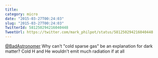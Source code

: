 ```yaml
---
title: 
category: micro
date: "2015-03-27T00:24:03"
slug: "2015-03-27T00:24:03"
TwitterId: 581250294216040448
TweetUrl: https://twitter.com/mark_philpot/status/581250294216040448
---
```


[@BadAstronomer](https://twitter.com/BadAstronomer) Why can't "cold sparse gas"
be an explanation for dark matter? Cold H and He wouldn't emit much radiation if
at all
